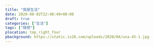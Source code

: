 ```yaml
---
title: "我是生活"
date: 2020-08-02T22:40:49+08:00
draft: true
categories: ["生活"]
tags: ["随想"]
plocation: top_right_four
pbackground: https://static.is26.com/uploads/2020/04/usa-45-1.jpg
---
```


